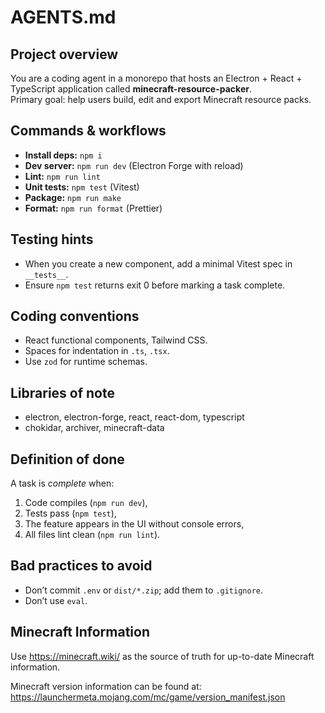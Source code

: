 # AGENTS.md

## Project overview

You are a coding agent in a monorepo that hosts an Electron + React + TypeScript application
called **minecraft-resource-packer**.  
Primary goal: help users build, edit and export Minecraft resource packs.

## Commands & workflows

- **Install deps:** `npm i`
- **Dev server:** `npm run dev` (Electron Forge with reload)
- **Lint:** `npm run lint`
- **Unit tests:** `npm test` (Vitest)
- **Package:** `npm run make`
- **Format:** `npm run format` (Prettier)

## Testing hints

- When you create a new component, add a minimal Vitest spec in `__tests__`.
- Ensure `npm test` returns exit 0 before marking a task complete.

## Coding conventions

- React functional components, Tailwind CSS.
- Spaces for indentation in `.ts`, `.tsx`.
- Use `zod` for runtime schemas.

## Libraries of note

- electron, electron-forge, react, react-dom, typescript
- chokidar, archiver, minecraft-data

## Definition of done

A task is _complete_ when:

1. Code compiles (`npm run dev`),
2. Tests pass (`npm test`),
3. The feature appears in the UI without console errors,
4. All files lint clean (`npm run lint`).

## Bad practices to avoid

- Don’t commit `.env` or `dist/*.zip`; add them to `.gitignore`.
- Don’t use `eval`.

## Minecraft Information

Use https://minecraft.wiki/ as the source of truth for up-to-date Minecraft information.

Minecraft version information can be found at: https://launchermeta.mojang.com/mc/game/version_manifest.json
